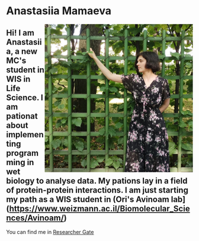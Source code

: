# Anastasiia Mamaeva

<img src="./dnF-fvolsxs.jpg"  style="float:right;width:400px;height:400px;margin-right;"/>

Hi! I am Anastasiia, a new MC's student in WIS in Life Science. I am pationat about implementing programming in wet biology to analyse data.
My pations lay in a field of protein-protein interactions. I am just starting my path as a WIS student in (Ori's Avinoam lab](https://www.weizmann.ac.il/Biomolecular_Sciences/Avinoam/)
--

You can find me in [Researcher Gate](https://www.researchgate.net/profile/Anastasiia-Mamaeva-2)
